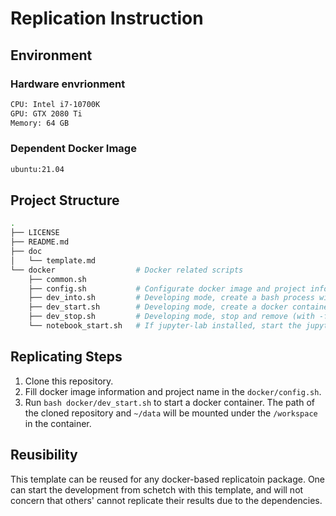 # Replication Instruction

## Environment  

### Hardware envrionment

```sh
CPU: Intel i7-10700K
GPU: GTX 2080 Ti
Memory: 64 GB
```  

### Dependent Docker Image

```sh
ubuntu:21.04
```

## Project Structure

```sh
.
├── LICENSE
├── README.md
├── doc
│   └── template.md
└── docker                  # Docker related scripts
    ├── common.sh
    ├── config.sh           # Configurate docker image and project information here
    ├── dev_into.sh         # Developing mode, create a bash process with docker container
    ├── dev_start.sh        # Developing mode, create a docker container with docker image
    ├── dev_stop.sh         # Developing mode, stop and remove (with -f) a docker container
    └── notebook_start.sh   # If jupyter-lab installed, start the jupyterlab and expose it to port 8080 on the host
```

## Replicating Steps

1. Clone this repository.  
2. Fill docker image information and project name in the `docker/config.sh`.  
3. Run `bash docker/dev_start.sh` to start a docker container. The path of the cloned repository and `~/data` will be mounted under the `/workspace` in the container.  

## Reusibility

This template can be reused for any docker-based replicatoin package. One can start the development from schetch with this template, and will not concern that others' cannot replicate their results due to the dependencies.  
